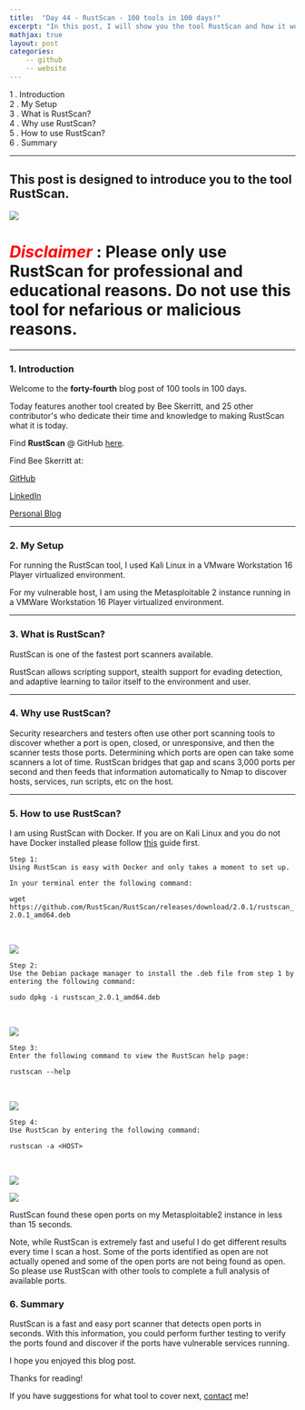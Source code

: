 ```yaml
---
title:  "Day 44 - RustScan - 100 tools in 100 days!"
excerpt: "In this post, I will show you the tool RustScan and how it works."
mathjax: true
layout: post
categories:
    -- github
    -- website
---
```


1 . Introduction
<br>
2 . My Setup
<br>
3 . What is RustScan?
<br>
4 . Why use RustScan?
<br>
5 . How to use RustScan?
<br>
6 . Summary

---

## This post is designed to introduce you to the tool RustScan.

![](https://raw.githubusercontent.com/RustScan/RustScan/master/pictures/rustscan.png)

# <span style="color:red">***Disclaimer***</span> : **Please only use RustScan for professional and educational reasons. Do not use this tool for nefarious or malicious reasons.**

---

### 1. **Introduction**

Welcome to the **forty-fourth** blog post of 100 tools in 100 days.<br>

Today features another tool created by Bee Skerritt, and 25 other contributor's who dedicate their time and knowledge to making RustScan what it is today. 

Find **RustScan** @ GitHub [here](https://github.com/RustScan/RustScan).

Find Bee Skerritt at:

[GitHub](https://github.com/bee-san)

[LinkedIn](https://www.linkedin.com/in/brandonls/)

[Personal Blog](https://skerritt.blog/)

---

### 2. **My Setup**

For running the RustScan tool, I used Kali Linux in a VMware Workstation 16 Player virtualized environment.

For my vulnerable host, I am using the Metasploitable 2 instance running in a VMWare Workstation 16 Player virtualized environment. 

---

### 3. **What is RustScan?**

RustScan is one of the fastest port scanners available.

RustScan allows scripting support, stealth support for evading detection, and adaptive learning to tailor itself to the environment and user.

---

### 4. **Why use RustScan?**

Security researchers and testers often use other port scanning tools to discover whether a port is open, closed, or unresponsive, and then the scanner tests those ports. Determining which ports are open can take some scanners a lot of time. RustScan bridges that gap and scans 3,000 ports per second and then feeds that information automatically to Nmap to discover hosts, services, run scripts, etc on the host. 

---

### 5. **How to use RustScan?**

I am using RustScan with Docker. If you are on Kali Linux and you do not have Docker installed please follow [this](https://www.kali.org/docs/containers/installing-docker-on-kali/) guide first. 

    Step 1:
    Using RustScan is easy with Docker and only takes a moment to set up.

    In your terminal enter the following command:
    
`wget https://github.com/RustScan/RustScan/releases/download/2.0.1/rustscan_2.0.1_amd64.deb`

<br>

![](https://raw.githubusercontent.com/matthewomccorkle/matthewomccorkle.github.io/master/_posts/assets/100%20tools/rustscan/rustscan1.PNG)

    Step 2:
    Use the Debian package manager to install the .deb file from step 1 by 
    entering the following command:

    sudo dpkg -i rustscan_2.0.1_amd64.deb

<br>

![](https://raw.githubusercontent.com/matthewomccorkle/matthewomccorkle.github.io/master/_posts/assets/100%20tools/rustscan/rustscan2.PNG)

    Step 3:
    Enter the following command to view the RustScan help page:

    rustscan --help

<br>

![](https://raw.githubusercontent.com/matthewomccorkle/matthewomccorkle.github.io/master/_posts/assets/100%20tools/rustscan/rustscan3.PNG)

    Step 4:
    Use RustScan by entering the following command:

    rustscan -a <HOST>

<br>

![](https://raw.githubusercontent.com/matthewomccorkle/matthewomccorkle.github.io/master/_posts/assets/100%20tools/rustscan/rustscan4.PNG)

![](https://raw.githubusercontent.com/matthewomccorkle/matthewomccorkle.github.io/master/_posts/assets/100%20tools/rustscan/rustscan5.PNG)

RustScan found these open ports on my Metasploitable2 instance in less than 15 seconds. 

Note, while RustScan is extremely fast and useful I do get different results every time I scan a host. Some of the ports identified as open are not actually opened and some of the open ports are not being found as open. So please use RustScan with other tools to complete a full analysis of available ports. 

### 6. **Summary**

RustScan is a fast and easy port scanner that detects open ports in seconds. With this information, you could perform further testing to verify the ports found and discover if the ports have vulnerable services running.

I hope you enjoyed this blog post.

Thanks for reading!<br>

If you have suggestions for what tool to cover next, [contact](mailto:matthew.o.mccorkle@gmail.com) me!
